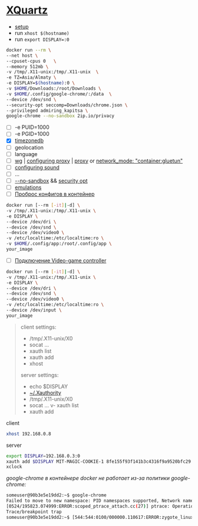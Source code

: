 # [XQuartz](https://gist.github.com/paul-krohn/e45f96181b1cf5e536325d1bdee6c949)
- [setup](https://gist.github.com/paul-krohn/e45f96181b1cf5e536325d1bdee6c949#set-up-xquartz)
- run ```xhost $(hostname)```
- run ```export DISPLAY=:0```
```sh
docker run --rm \
--net host \
--cpuset-cpus 0   \
--memory 512mb \
-v /tmp/.X11-unix:/tmp/.X11-unix  \
-e TZ=Asia/Almaty \
-e DISPLAY=$(hostname):0 \
-v $HOME/Downloads:/root/Downloads \
-v $HOME/.config/google-chrome/:/data  \
--device /dev/snd \
--security-opt seccomp=Downloads/chrome.json \
--privileged admiring_kapitsa \
google-chrome --no-sandbox 2ip.io/privacy
```

- [ ] -e PUID=1000
- [ ] -e PGID=1000
- [x] [timezonedb](https://timezonedb.com/time-zones)
- [ ] geolocation
- [ ] language
- [ ] [wg](https://www.wireguard.com/netns/) | [configuring proxy](https://yandex.ru/search/?clid=1906725&text=proxy+docker+container&rdrnd=969585&lr=2&redircnt=1683634331.1) |  [proxy](https://docs.docker.com/network/proxy/#configure-the-docker-client) or [network_mode: "container:gluetun"](https://docs.docker.com/compose/compose-file/compose-file-v3/#network_mode)
- [ ] [configuring sound](https://yandex.ru/search/?clid=1906725&text=sound+docker&rdrnd=389627&lr=2&redircnt=1683668752.1)
- [ ] …
- [ ] [--no-sandbox](https://stackoverflow.com/questions/59087200/google-chrome-failed-to-move-to-new-namespace) && [security opt](https://github.com/jessfraz/dotfiles/blob/master/etc/docker/seccomp/chrome.json)
- [ ] [emulations](https://playwright.dev/docs/emulation)
- [ ] [Проброс конфигов в контейнер](http://linux-notes.org/zapusk-gui-prilozhenij-v-docker/)
```sh
docker run [--rm [-it]|-d] \
-v /tmp/.X11-unix:/tmp/.X11-unix \
-e DISPLAY \
--device /dev/dri \
--device /dev/snd \
--device /dev/video0 \
-v /etc/localtime:/etc/localtime:ro \
-v $HOME/.config/app:/root/.config/app \
your_image
```
- [ ] [Подключение Video-game controller](http://linux-notes.org/zapusk-gui-prilozhenij-v-docker/)
```sh
docker run [--rm [-it]|-d] \
-v /tmp/.X11-unix:/tmp/.X11-unix \
-e DISPLAY \
--device /dev/dri \
--device /dev/snd \
--device /dev/video0 \
-v /etc/localtime:/etc/localtime:ro \
--device /dev/input \
your_image
```

>client settings:
>- /tmp/.X11-unix/X0
>- socat …
>- xauth list
>- xauth add
>- xhost
>
>
>server settings:
>- echo $DISPLAY
>- [~/.Xauthority](https://omeranson.github.io/blog/2020/10/07/x-forwarding-with-socat#in-a-namespace)
>- /tmp/.X11-unix/X0
>- socat …
v- xauth list
>- xauth add

client
```sh
xhost 192.168.0.8
```
server
```sh
export DISPLAY=192.168.0.3:0
xauth add $DISPLAY MIT-MAGIC-COOKIE-1 8fe155f93f141b3c4316f9a9520bfc29
xclock
```

*google-chrome в контейнере docker не работает из-за политики google-chrome:*
```sh
someuser@90b3e5e19dd2:~$ google-chrome
Failed to move to new namespace: PID namespaces supported, Network namespace supported, but failed: errno = Operation not permitted
[0524/195823.074999:ERROR:scoped_ptrace_attach.cc(27)] ptrace: Operation not permitted (1)
Trace/breakpoint trap
someuser@90b3e5e19dd2:~$ [544:544:0100/000000.110617:ERROR:zygote_linux.cc(661)] write: Broken pipe (32)
```
